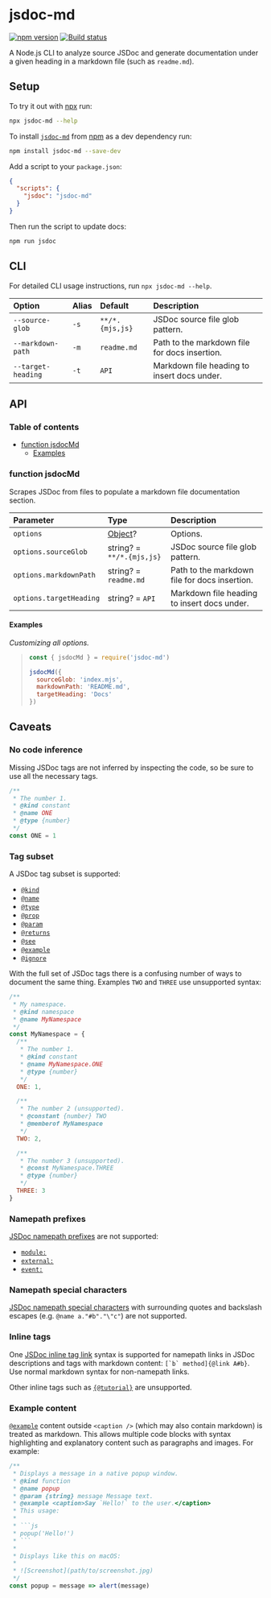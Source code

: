 # jsdoc-md

[![npm version](https://badgen.net/npm/v/jsdoc-md)](https://npm.im/jsdoc-md) [![Build status](https://travis-ci.org/jaydenseric/jsdoc-md.svg?branch=master)](https://travis-ci.org/jaydenseric/jsdoc-md)

A Node.js CLI to analyze source JSDoc and generate documentation under a given heading in a markdown file (such as `readme.md`).

## Setup

To try it out with [npx](https://npm.im/npx) run:

```sh
npx jsdoc-md --help
```

To install [`jsdoc-md`](https://npm.im/jsdoc-md) from [npm](https://npmjs.com) as a dev dependency run:

```sh
npm install jsdoc-md --save-dev
```

Add a script to your `package.json`:

```json
{
  "scripts": {
    "jsdoc": "jsdoc-md"
  }
}
```

Then run the script to update docs:

```sh
npm run jsdoc
```

## CLI

For detailed CLI usage instructions, run `npx jsdoc-md --help`.

| Option             | Alias | Default         | Description                                   |
| :----------------- | :---- | :-------------- | :-------------------------------------------- |
| `--source-glob`    | `-s`  | `**/*.{mjs,js}` | JSDoc source file glob pattern.               |
| `--markdown-path`  | `-m`  | `readme.md`     | Path to the markdown file for docs insertion. |
| `--target-heading` | `-t`  | `API`           | Markdown file heading to insert docs under.   |

## API

### Table of contents

- [function jsdocMd](#function-jsdocmd)
  - [Examples](#examples)

### function jsdocMd

Scrapes JSDoc from files to populate a markdown file documentation section.

| Parameter               | Type                                                                                               | Description                                   |
| :---------------------- | :------------------------------------------------------------------------------------------------- | :-------------------------------------------- |
| `options`               | [Object](https://developer.mozilla.org/en-US/docs/Web/JavaScript/Reference/Global_Objects/Object)? | Options.                                      |
| `options.sourceGlob`    | string? = `**/*.{mjs,js}`                                                                          | JSDoc source file glob pattern.               |
| `options.markdownPath`  | string? = `readme.md`                                                                              | Path to the markdown file for docs insertion. |
| `options.targetHeading` | string? = `API`                                                                                    | Markdown file heading to insert docs under.   |

#### Examples

_Customizing all options._

> ```js
> const { jsdocMd } = require('jsdoc-md')
>
> jsdocMd({
>   sourceGlob: 'index.mjs',
>   markdownPath: 'README.md',
>   targetHeading: 'Docs'
> })
> ```

## Caveats

### No code inference

Missing JSDoc tags are not inferred by inspecting the code, so be sure to use all the necessary tags.

```js
/**
 * The number 1.
 * @kind constant
 * @name ONE
 * @type {number}
 */
const ONE = 1
```

### Tag subset

A JSDoc tag subset is supported:

- [`@kind`](http://usejsdoc.org/tags-kind.html)
- [`@name`](http://usejsdoc.org/tags-name.html)
- [`@type`](http://usejsdoc.org/tags-type.html)
- [`@prop`](http://usejsdoc.org/tags-property.html)
- [`@param`](http://usejsdoc.org/tags-param.html)
- [`@returns`](http://usejsdoc.org/tags-returns.html)
- [`@see`](http://usejsdoc.org/tags-see.html)
- [`@example`](http://usejsdoc.org/tags-example.html)
- [`@ignore`](http://usejsdoc.org/tags-ignore.html)

With the full set of JSDoc tags there is a confusing number of ways to document the same thing. Examples `TWO` and `THREE` use unsupported syntax:

```js
/**
 * My namespace.
 * @kind namespace
 * @name MyNamespace
 */
const MyNamespace = {
  /**
   * The number 1.
   * @kind constant
   * @name MyNamespace.ONE
   * @type {number}
   */
  ONE: 1,

  /**
   * The number 2 (unsupported).
   * @constant {number} TWO
   * @memberof MyNamespace
   */
  TWO: 2,

  /**
   * The number 3 (unsupported).
   * @const MyNamespace.THREE
   * @type {number}
   */
  THREE: 3
}
```

### Namepath prefixes

[JSDoc namepath prefixes](http://usejsdoc.org/about-namepaths.html) are not supported:

- [`module:`](http://usejsdoc.org/tags-module.html)
- [`external:`](http://usejsdoc.org/tags-external.html)
- [`event:`](http://usejsdoc.org/tags-event.html)

### Namepath special characters

[JSDoc namepath special characters](http://usejsdoc.org/about-namepaths.html) with surrounding quotes and backslash escapes (e.g. `@name a."#b"."\"c"`) are not supported.

### Inline tags

One [JSDoc inline tag link](http://usejsdoc.org/tags-inline-link.html) syntax is supported for namepath links in JSDoc descriptions and tags with markdown content: `` [`b` method]{@link A#b} ``. Use normal markdown syntax for non-namepath links.

Other inline tags such as [`{@tutorial}`](http://usejsdoc.org/tags-inline-tutorial.html) are unsupported.

### Example content

[`@example`](http://usejsdoc.org/tags-example.html) content outside `<caption />` (which may also contain markdown) is treated as markdown. This allows multiple code blocks with syntax highlighting and explanatory content such as paragraphs and images. For example:

````js
/**
 * Displays a message in a native popup window.
 * @kind function
 * @name popup
 * @param {string} message Message text.
 * @example <caption>Say `Hello!` to the user.</caption>
 * This usage:
 *
 * ```js
 * popup('Hello!')
 * ```
 *
 * Displays like this on macOS:
 *
 * ![Screenshot](path/to/screenshot.jpg)
 */
const popup = message => alert(message)
````
